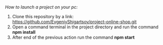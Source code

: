 _How to launch a project on your pc:_

1. Clone this repository by a link: https://github.com/EvgeniyShigartsov/project-online-shop.git
2. Open a command terminal in the project directory and run the command **npm install**
3. After end of the previous action run the command **npm start**

